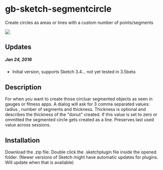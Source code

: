 # gb-sketch-segmentcircle
Create circles as areas or lines with a custom number of points/segments

![](https://raw.githubusercontent.com/design4use/gb-sketch-segmentcircle/master/img/screenshot.png)

## Updates
##### Jan 24, 2016
* Initial version, supports Sketch 3.4... not yet tested in 3.5beta

## Description
For when you want to create those circluar segmented objects as seen in gauges or fitness apps.
A dialog will ask for 3 comma separated values: radius , number of segments and thickness. Thickness is optional and describes the thickness of the "donut" created. If this value is set to zero or ommitted the segmented circle gets created as a line. Preserves last used value across sessions.

## Installation
Download the .zip file. Double click the .sketchplugin file inside the opened folder.
(Newer versions of Sketch might have automatic updates for plugins. Will update when that is available)